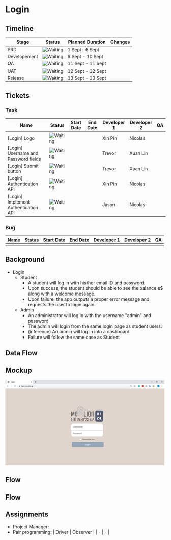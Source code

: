 # Login
## Timeline

| Stage        | Status                                                 | Planned Duration  | Changes |
| ------------ | ------------------------------------------------------ | ----------------- | ------- |
| PRD          | ![Waiting](https://img.shields.io/badge/-Waiting-grey) | 1 Sept- 6 Sept    |         |
| Developement | ![Waiting](https://img.shields.io/badge/-Waiting-grey) | 9 Sept - 10 Sept  |         |
| QA           | ![Waiting](https://img.shields.io/badge/-Waiting-grey) | 11 Sept - 11 Sept |         |
| UAT          | ![Waiting](https://img.shields.io/badge/-Waiting-grey) | 12 Sept - 12 Sept |         |
| Release      | ![Waiting](https://img.shields.io/badge/-Waiting-grey) | 13 Sept - 13 Sept |         |

## Tickets
### Task
| Name | Status | Start Date | End Date | Developer 1 | Developer 2 | QA |
| - | - | - | - | - | - | - |
| [Login] Logo | ![Waiting](https://img.shields.io/badge/-Waiting-grey) |  |  | Xin Pin | Nicolas |  |
| [Login] Username and Password fields | ![Waiting](https://img.shields.io/badge/-Waiting-grey) |  |  | Trevor | Xuan Lin |  |
| [Login] Submit button | ![Waiting](https://img.shields.io/badge/-Waiting-grey) |  |  | Trevor | Xuan Lin |  |
| [Login] Authentication API | ![Waiting](https://img.shields.io/badge/-Waiting-grey) |  |  | Xin Pin | Nicolas |  |
| [Login] Implement Authentication API | ![Waiting](https://img.shields.io/badge/-Waiting-grey) |  |  | Jason | Nicolas |  |

### Bug
| Name | Status | Start Date | End Date | Developer 1 | Developer 2 | QA |
| - | - | - | - | - | - | - |
|  |  |  |  |  |  |  |

## Background
- Login
  - Student
    - A student will log in with his/her email ID and password.
    - Upon success, the student should be able to see the balance e$ along with a welcome message.
    - Upon failure, the app outputs a proper error message and requests the user to login again.
  - Admin
    - An administrator will log in with the username "admin" and password
    - The admin will login from the same login page as student users.
    - (inference) An admin will log in into a dashboard
    - Failure will follow the same case as Student

## Data Flow

## Mockup
<img src="Login.png" width="500">

## Flow
## Flow

## Assignments
- Project Manager:
- Pair programming:
  | Driver | Observer |
  | - | - |
  